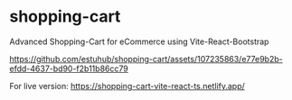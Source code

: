 # shopping-cart
 Advanced Shopping-Cart for eCommerce using Vite-React-Bootstrap

https://github.com/estuhub/shopping-cart/assets/107235863/e77e9b2b-efdd-4637-bd90-f2b11b86cc79

For live version: https://shopping-cart-vite-react-ts.netlify.app/
